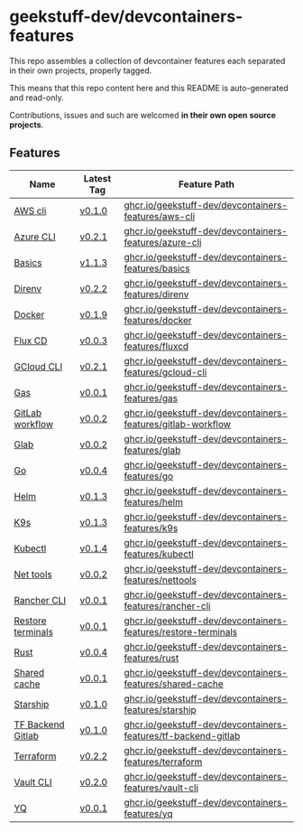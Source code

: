# geekstuff-dev/devcontainers-features

This repo assembles a collection of devcontainer features each separated in their
own projects, properly tagged.

This means that this repo content here and this README is auto-generated and read-only.

Contributions, issues and such are welcomed **in their own open source projects**.

## Features

| Name | Latest Tag | Feature Path |
| --- | --- | --- |
| [AWS cli](./src/aws-cli/README.md) | [v0.1.0](https://gitlab.com/geekstuff.dev/devcontainers/features/aws-cli/-/tree/v0.1.0) | [ghcr.io/geekstuff-dev/devcontainers-features/aws-cli](https://github.com/users/geekstuff-dev/packages/container/package/devcontainers-features%2Faws-cli) |
| [Azure CLI](./src/azure-cli/README.md) | [v0.2.1](https://gitlab.com/geekstuff.dev/devcontainers/features/azure-cli/-/tree/v0.2.1) | [ghcr.io/geekstuff-dev/devcontainers-features/azure-cli](https://github.com/users/geekstuff-dev/packages/container/package/devcontainers-features%2Fazure-cli) |
| [Basics](./src/basics/README.md) | [v1.1.3](https://gitlab.com/geekstuff.dev/devcontainers/features/basics/-/tree/v1.1.3) | [ghcr.io/geekstuff-dev/devcontainers-features/basics](https://github.com/users/geekstuff-dev/packages/container/package/devcontainers-features%2Fbasics) |
| [Direnv](./src/direnv/README.md) | [v0.2.2](https://gitlab.com/geekstuff.dev/devcontainers/features/direnv/-/tree/v0.2.2) | [ghcr.io/geekstuff-dev/devcontainers-features/direnv](https://github.com/users/geekstuff-dev/packages/container/package/devcontainers-features%2Fdirenv) |
| [Docker](./src/docker/README.md) | [v0.1.9](https://gitlab.com/geekstuff.dev/devcontainers/features/docker/-/tree/v0.1.9) | [ghcr.io/geekstuff-dev/devcontainers-features/docker](https://github.com/users/geekstuff-dev/packages/container/package/devcontainers-features%2Fdocker) |
| [Flux CD](./src/fluxcd/README.md) | [v0.0.3](https://gitlab.com/geekstuff.dev/devcontainers/features/fluxcd/-/tree/v0.0.3) | [ghcr.io/geekstuff-dev/devcontainers-features/fluxcd](https://github.com/users/geekstuff-dev/packages/container/package/devcontainers-features%2Ffluxcd) |
| [GCloud CLI](./src/gcloud-cli/README.md) | [v0.2.1](https://gitlab.com/geekstuff.dev/devcontainers/features/gcloud-cli/-/tree/v0.2.1) | [ghcr.io/geekstuff-dev/devcontainers-features/gcloud-cli](https://github.com/users/geekstuff-dev/packages/container/package/devcontainers-features%2Fgcloud-cli) |
| [Gas](./src/gas/README.md) | [v0.0.1](https://gitlab.com/geekstuff.dev/devcontainers/features/gas/-/tree/v0.0.1) | [ghcr.io/geekstuff-dev/devcontainers-features/gas](https://github.com/users/geekstuff-dev/packages/container/package/devcontainers-features%2Fgas) |
| [GitLab workflow](./src/gitlab-workflow/README.md) | [v0.0.2](https://gitlab.com/geekstuff.dev/devcontainers/features/gitlab-workflow/-/tree/v0.0.2) | [ghcr.io/geekstuff-dev/devcontainers-features/gitlab-workflow](https://github.com/users/geekstuff-dev/packages/container/package/devcontainers-features%2Fgitlab-workflow) |
| [Glab](./src/glab/README.md) | [v0.0.2](https://gitlab.com/geekstuff.dev/devcontainers/features/glab/-/tree/v0.0.2) | [ghcr.io/geekstuff-dev/devcontainers-features/glab](https://github.com/users/geekstuff-dev/packages/container/package/devcontainers-features%2Fglab) |
| [Go](./src/go/README.md) | [v0.0.4](https://gitlab.com/geekstuff.dev/devcontainers/features/go/-/tree/v0.0.4) | [ghcr.io/geekstuff-dev/devcontainers-features/go](https://github.com/users/geekstuff-dev/packages/container/package/devcontainers-features%2Fgo) |
| [Helm](./src/helm/README.md) | [v0.1.3](https://gitlab.com/geekstuff.dev/devcontainers/features/helm/-/tree/v0.1.3) | [ghcr.io/geekstuff-dev/devcontainers-features/helm](https://github.com/users/geekstuff-dev/packages/container/package/devcontainers-features%2Fhelm) |
| [K9s](./src/k9s/README.md) | [v0.1.3](https://gitlab.com/geekstuff.dev/devcontainers/features/k9s/-/tree/v0.1.3) | [ghcr.io/geekstuff-dev/devcontainers-features/k9s](https://github.com/users/geekstuff-dev/packages/container/package/devcontainers-features%2Fk9s) |
| [Kubectl](./src/kubectl/README.md) | [v0.1.4](https://gitlab.com/geekstuff.dev/devcontainers/features/kubectl/-/tree/v0.1.4) | [ghcr.io/geekstuff-dev/devcontainers-features/kubectl](https://github.com/users/geekstuff-dev/packages/container/package/devcontainers-features%2Fkubectl) |
| [Net tools](./src/nettools/README.md) | [v0.0.2](https://gitlab.com/geekstuff.dev/devcontainers/features/nettools/-/tree/v0.0.2) | [ghcr.io/geekstuff-dev/devcontainers-features/nettools](https://github.com/users/geekstuff-dev/packages/container/package/devcontainers-features%2Fnettools) |
| [Rancher CLI](./src/rancher-cli/README.md) | [v0.0.1](https://gitlab.com/geekstuff.dev/devcontainers/features/rancher-cli/-/tree/v0.0.1) | [ghcr.io/geekstuff-dev/devcontainers-features/rancher-cli](https://github.com/users/geekstuff-dev/packages/container/package/devcontainers-features%2Francher-cli) |
| [Restore terminals](./src/restore-terminals/README.md) | [v0.0.1](https://gitlab.com/geekstuff.dev/devcontainers/features/restore-terminals/-/tree/v0.0.1) | [ghcr.io/geekstuff-dev/devcontainers-features/restore-terminals](https://github.com/users/geekstuff-dev/packages/container/package/devcontainers-features%2Frestore-terminals) |
| [Rust](./src/rust/README.md) | [v0.0.4](https://gitlab.com/geekstuff.dev/devcontainers/features/rust/-/tree/v0.0.4) | [ghcr.io/geekstuff-dev/devcontainers-features/rust](https://github.com/users/geekstuff-dev/packages/container/package/devcontainers-features%2Frust) |
| [Shared cache](./src/shared-cache/README.md) | [v0.0.1](https://gitlab.com/geekstuff.dev/devcontainers/features/shared-cache/-/tree/v0.0.1) | [ghcr.io/geekstuff-dev/devcontainers-features/shared-cache](https://github.com/users/geekstuff-dev/packages/container/package/devcontainers-features%2Fshared-cache) |
| [Starship](./src/starship/README.md) | [v0.1.0](https://gitlab.com/geekstuff.dev/devcontainers/features/starship/-/tree/v0.1.0) | [ghcr.io/geekstuff-dev/devcontainers-features/starship](https://github.com/users/geekstuff-dev/packages/container/package/devcontainers-features%2Fstarship) |
| [TF Backend Gitlab](./src/tf-backend-gitlab/README.md) | [v0.1.0](https://gitlab.com/geekstuff.dev/devcontainers/features/tf-backend-gitlab/-/tree/v0.1.0) | [ghcr.io/geekstuff-dev/devcontainers-features/tf-backend-gitlab](https://github.com/users/geekstuff-dev/packages/container/package/devcontainers-features%2Ftf-backend-gitlab) |
| [Terraform](./src/terraform/README.md) | [v0.2.2](https://gitlab.com/geekstuff.dev/devcontainers/features/terraform/-/tree/v0.2.2) | [ghcr.io/geekstuff-dev/devcontainers-features/terraform](https://github.com/users/geekstuff-dev/packages/container/package/devcontainers-features%2Fterraform) |
| [Vault CLI](./src/vault-cli/README.md) | [v0.2.0](https://gitlab.com/geekstuff.dev/devcontainers/features/vault-cli/-/tree/v0.2.0) | [ghcr.io/geekstuff-dev/devcontainers-features/vault-cli](https://github.com/users/geekstuff-dev/packages/container/package/devcontainers-features%2Fvault-cli) |
| [YQ](./src/yq/README.md) | [v0.0.1](https://gitlab.com/geekstuff.dev/devcontainers/features/yq/-/tree/v0.0.1) | [ghcr.io/geekstuff-dev/devcontainers-features/yq](https://github.com/users/geekstuff-dev/packages/container/package/devcontainers-features%2Fyq) |